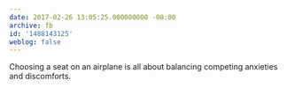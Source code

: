 ```yaml
---
date: 2017-02-26 13:05:25.000000000 -08:00
archive: fb
id: '1488143125'
weblog: false
---
```


Choosing a seat on an airplane is all about balancing competing anxieties and discomforts.
